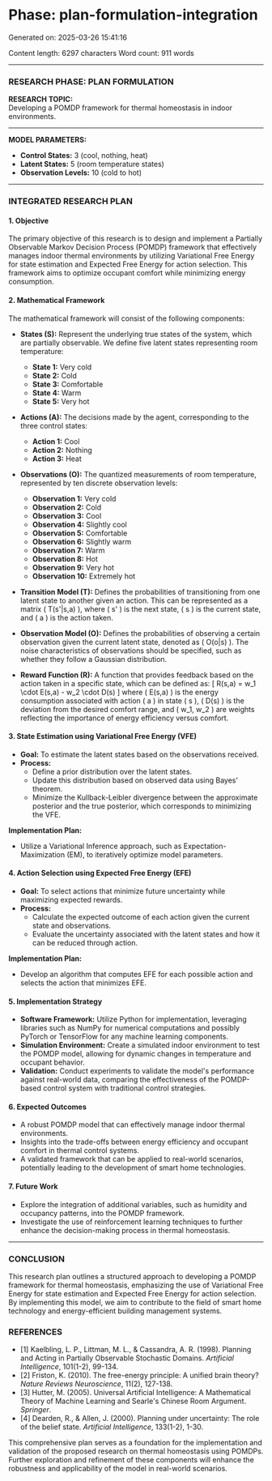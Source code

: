 # Phase: plan-formulation-integration

Generated on: 2025-03-26 15:41:16

Content length: 6297 characters
Word count: 911 words

---

### RESEARCH PHASE: PLAN FORMULATION

**RESEARCH TOPIC:**  
Developing a POMDP framework for thermal homeostasis in indoor environments.

---

**MODEL PARAMETERS:**
- **Control States:** 3 (cool, nothing, heat)
- **Latent States:** 5 (room temperature states)
- **Observation Levels:** 10 (cold to hot)

---

### INTEGRATED RESEARCH PLAN

#### 1. **Objective**
The primary objective of this research is to design and implement a Partially Observable Markov Decision Process (POMDP) framework that effectively manages indoor thermal environments by utilizing Variational Free Energy for state estimation and Expected Free Energy for action selection. This framework aims to optimize occupant comfort while minimizing energy consumption.

#### 2. **Mathematical Framework**
The mathematical framework will consist of the following components:

- **States (S):** Represent the underlying true states of the system, which are partially observable. We define five latent states representing room temperature:
  - **State 1:** Very cold
  - **State 2:** Cold
  - **State 3:** Comfortable
  - **State 4:** Warm
  - **State 5:** Very hot

- **Actions (A):** The decisions made by the agent, corresponding to the three control states:
  - **Action 1:** Cool
  - **Action 2:** Nothing
  - **Action 3:** Heat

- **Observations (O):** The quantized measurements of room temperature, represented by ten discrete observation levels:
  - **Observation 1:** Very cold
  - **Observation 2:** Cold
  - **Observation 3:** Cool
  - **Observation 4:** Slightly cool
  - **Observation 5:** Comfortable
  - **Observation 6:** Slightly warm
  - **Observation 7:** Warm
  - **Observation 8:** Hot
  - **Observation 9:** Very hot
  - **Observation 10:** Extremely hot

- **Transition Model (T):** Defines the probabilities of transitioning from one latent state to another given an action. This can be represented as a matrix \( T(s'|s,a) \), where \( s' \) is the next state, \( s \) is the current state, and \( a \) is the action taken.

- **Observation Model (O):** Defines the probabilities of observing a certain observation given the current latent state, denoted as \( O(o|s) \). The noise characteristics of observations should be specified, such as whether they follow a Gaussian distribution.

- **Reward Function (R):** A function that provides feedback based on the action taken in a specific state, which can be defined as:
  \[
  R(s,a) = w_1 \cdot E(s,a) - w_2 \cdot D(s)
  \]
  where \( E(s,a) \) is the energy consumption associated with action \( a \) in state \( s \), \( D(s) \) is the deviation from the desired comfort range, and \( w_1, w_2 \) are weights reflecting the importance of energy efficiency versus comfort.

#### 3. **State Estimation using Variational Free Energy (VFE)**
- **Goal:** To estimate the latent states based on the observations received.
- **Process:**
  - Define a prior distribution over the latent states.
  - Update this distribution based on observed data using Bayes' theorem.
  - Minimize the Kullback-Leibler divergence between the approximate posterior and the true posterior, which corresponds to minimizing the VFE.

**Implementation Plan:**
- Utilize a Variational Inference approach, such as Expectation-Maximization (EM), to iteratively optimize model parameters.

#### 4. **Action Selection using Expected Free Energy (EFE)**
- **Goal:** To select actions that minimize future uncertainty while maximizing expected rewards.
- **Process:**
  - Calculate the expected outcome of each action given the current state and observations.
  - Evaluate the uncertainty associated with the latent states and how it can be reduced through action.

**Implementation Plan:**
- Develop an algorithm that computes EFE for each possible action and selects the action that minimizes EFE.

#### 5. **Implementation Strategy**
- **Software Framework:** Utilize Python for implementation, leveraging libraries such as NumPy for numerical computations and possibly PyTorch or TensorFlow for any machine learning components.
- **Simulation Environment:** Create a simulated indoor environment to test the POMDP model, allowing for dynamic changes in temperature and occupant behavior.
- **Validation:** Conduct experiments to validate the model's performance against real-world data, comparing the effectiveness of the POMDP-based control system with traditional control strategies.

#### 6. **Expected Outcomes**
- A robust POMDP model that can effectively manage indoor thermal environments.
- Insights into the trade-offs between energy efficiency and occupant comfort in thermal control systems.
- A validated framework that can be applied to real-world scenarios, potentially leading to the development of smart home technologies.

#### 7. **Future Work**
- Explore the integration of additional variables, such as humidity and occupancy patterns, into the POMDP framework.
- Investigate the use of reinforcement learning techniques to further enhance the decision-making process in thermal homeostasis.

---

### CONCLUSION
This research plan outlines a structured approach to developing a POMDP framework for thermal homeostasis, emphasizing the use of Variational Free Energy for state estimation and Expected Free Energy for action selection. By implementing this model, we aim to contribute to the field of smart home technology and energy-efficient building management systems.

### REFERENCES
- [1] Kaelbling, L. P., Littman, M. L., & Cassandra, A. R. (1998). Planning and Acting in Partially Observable Stochastic Domains. *Artificial Intelligence*, 101(1-2), 99-134.
- [2] Friston, K. (2010). The free-energy principle: A unified brain theory? *Nature Reviews Neuroscience*, 11(2), 127-138.
- [3] Hutter, M. (2005). Universal Artificial Intelligence: A Mathematical Theory of Machine Learning and Searle's Chinese Room Argument. *Springer*.
- [4] Dearden, R., & Allen, J. (2000). Planning under uncertainty: The role of the belief state. *Artificial Intelligence*, 133(1-2), 1-30.

This comprehensive plan serves as a foundation for the implementation and validation of the proposed research on thermal homeostasis using POMDPs. Further exploration and refinement of these components will enhance the robustness and applicability of the model in real-world scenarios.
